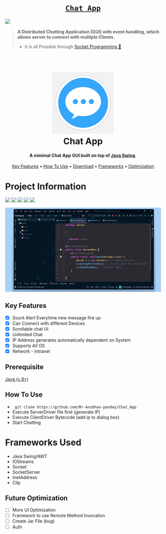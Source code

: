 # <h1 align='center'><a href="https://github.com/Mr-Anubhav-pandey/Chat_App"><code> Chat App </code></a></h1><img src="https://media.giphy.com/media/mGcNjsfWAjY5AEZNw6/giphy.gif" width="50"></h2>
> **A Distributed Chatting Application [GUI] with event handling, which allows server to connect with mulitple Clients.**
> - It is all Possible through <a href="https://docs.oracle.com/javase/tutorial/networking/sockets/index.html" target="_blank">Socket Programming 🍵</a>
<h1 align="center">
  <br>
  <a href="https://github.com/Mr-Anubhav-pandey/Chat_App/blob/main/Main/src/main/resources/chatApp.png"><img src="https://github.com/Mr-Anubhav-pandey/Chat_App/blob/main/Main/src/main/resources/chatApp.png" alt="Markdownify" width="200"></a>
  <br>
  Chat App
  <br>
</h1>

<h4 align="center">A minimal Chat App GUI built on top of <a href="https://docs.oracle.com/javase/7/docs/api/javax/swing/package-summary.html" target="_blank">Java Swing</a>.</h4>

<p align="center">
  <a href="#key-features">Key Features</a> •
  <a href="#how-to-use">How To Use</a> •
  <a href="#download">Download</a> •
  <a href="#Frameworks">Frameworks</a> •
  <a href="#Optimization">Optimization </a>
</p>

# Project Information

<p align="left">  
<img src="https://img.shields.io/badge/Language-Java-blue">
<img src="https://img.shields.io/badge/Platform-Windows-brightgreen">
<img src="https://img.shields.io/badge/GUI-Java Swing-blueviolet">
<img src="https://img.shields.io/badge/Version-2.1-ff69b4">
<img src="https://img.shields.io/badge/IDE-Netbeans_11.3-34baeb"

</p>
<p align="center">
  <img src="https://github.com/Mr-Anubhav-pandey/Chat_App/blob/main/Main/src/main/resources/Chatapp1.gif" alt="animated" />
</p>

## Key Features
- [x] Sount Alert Everytime new message fire up
- [x] Can Connect with different Devices
- [x] Scrollable chat UI
- [x] Unlimited Chat
- [x] IP Address generates automatically dependent on System
- [x] Supports All OS
- [x] Network - Intranet

 ## Prerequisite
 [Java (v 8+)](https://www.oracle.com/java/technologies/downloads/)
 
 ## How To Use
- ``` git clone https://github.com/Mr-Anubhav-pandey/Chat_App```
- Execute ServerDriver file first (generate IP)
- Execute ClientDriver Bytecode (add ip to dialog box)
- Start Chatting

 # Frameworks Used
- Java Swing/AWT
- IOStreams
- Socket
- SocketServer
- InetAddress
- Clip

 ## Future Optimization 
- [ ] More UI Optimization
- [ ] Framework to use Remote Method Invocation 
- [ ] Create Jar File (bug)
- [ ] Auth
